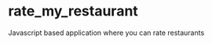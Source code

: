 rate_my_restaurant
==================

Javascript based application where you can rate restaurants


